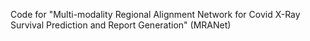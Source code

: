 Code for "Multi-modality Regional Alignment Network for Covid X-Ray Survival Prediction and Report Generation" (MRANet)
